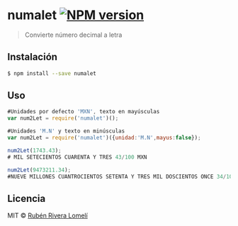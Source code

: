 # numalet [![NPM version][npm-image]][npm-url]
> Convierte número decimal a letra


## Instalación

```sh
$ npm install --save numalet
```


## Uso

```js
#Unidades por defecto 'MXN', texto en mayúsculas
var num2Let = require('numalet')();

#Unidades 'M.N' y texto en minúsculas
var num2Let = require('numalet')({unidad:'M.N',mayus:false});

num2Let(1743.43);
# MIL SETECIENTOS CUARENTA Y TRES 43/100 MXN

num2Let(9473211.34);
#NUEVE MILLONES CUANTROCIENTOS SETENTA Y TRES MIL DOSCIENTOS ONCE 34/100 MXN
```

## Licencia

MIT © [Rubén Rivera Lomelí]()


[npm-image]: https://badge.fury.io/js/numalet.svg
[npm-url]: https://npmjs.org/package/numalet
